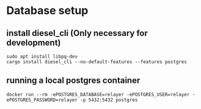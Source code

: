 # Database setup

## install diesel_cli (Only necessary for development)
```command
sudo apt install libpq-dev
cargo install diesel_cli --no-default-features --features postgres
```

## running a local postgres container

`docker run --rm -ePOSTGRES_DATABASE=relayer -ePOSTGRES_USER=relayer -ePOSTGRES_PASSWORD=relayer -p 5432:5432 postgres`
